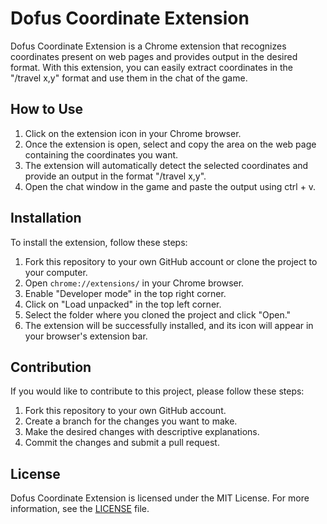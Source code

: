 # Dofus Coordinate Extension

Dofus Coordinate Extension is a Chrome extension that recognizes coordinates present on web pages and provides output in the desired format. With this extension, you can easily extract coordinates in the "/travel x,y" format and use them in the chat of the game.

## How to Use

1. Click on the extension icon in your Chrome browser.
2. Once the extension is open, select and copy the area on the web page containing the coordinates you want.
3. The extension will automatically detect the selected coordinates and provide an output in the format "/travel x,y".
4. Open the chat window in the game and paste the output using ctrl + v.

## Installation

To install the extension, follow these steps:

1. Fork this repository to your own GitHub account or clone the project to your computer.
2. Open `chrome://extensions/` in your Chrome browser.
3. Enable "Developer mode" in the top right corner.
4. Click on "Load unpacked" in the top left corner.
5. Select the folder where you cloned the project and click "Open."
6. The extension will be successfully installed, and its icon will appear in your browser's extension bar.

## Contribution

If you would like to contribute to this project, please follow these steps:

1. Fork this repository to your own GitHub account.
2. Create a branch for the changes you want to make.
3. Make the desired changes with descriptive explanations.
4. Commit the changes and submit a pull request.

## License

Dofus Coordinate Extension is licensed under the MIT License. For more information, see the [LICENSE](LICENSE) file.

